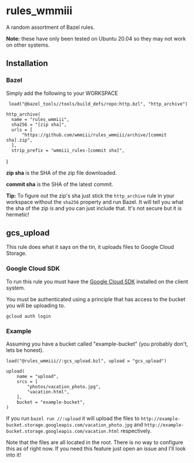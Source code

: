 # rules_wmmiii
A random assortment of Bazel rules.

**Note:** these have only been tested on Ubuntu 20.04 so they may not work on other systems.

## Installation

### Bazel

Simply add 
the following to your WORKSPACE

     load("@bazel_tools//tools/build_defs/repo:http.bzl", "http_archive")

    http_archive(
      name = "rules_wmmiii",
      sha256 = "[zip sha]",
      urls = [
          "https://github.com/wmmiii/rules_wmmiii/archive/[commit sha].zip",
      ],
      strip_prefix = "wmmiii_rules-[commit sha]",
  )

**zip sha** is the SHA of the zip file downloaded.

**commit sha** is the SHA of the latest commit.

**Tip:** To figure out the zip's sha just stick the `http_archive` rule in your workspace without the `sha256` property and run Bazel. It will tell you what the sha of the zip is and you can just include that. It's not secure but it is hermetic!

## gcs_upload

This rule does what it says on the tin, it uploads files to Google Cloud Storage.

### Google Cloud SDK

To run this rule you must have the [Google Cloud SDK](https://cloud.google.com/sdk/docs/install) installed on the client system.

You must be authenticated using a principle that has access to the bucket you will be uploading to.
    
    gcloud auth login

### Example ###

Assuming you have a bucket called "example-bucket" (you probably don't, lets be honest).

    load("@rules_wmmiii//:gcs_upload.bzl", upload = "gcs_upload")

    upload(
        name = "upload",
        srcs = [
            "photos/vacation_photo.jpg",
            "vacation.html",
        ],
        bucket = "example-bucket",
    )

If you run `bazel run //:upload` it will upload the files to `http://example-bucket.storage.googleapis.com/vacation_photo.jpg` and `http://example-bucket.storage.googleapis.com/vacation.html` respectively.

Note that the files are all located in the root. There is no way to configure this as of right now. If you need this feature just open an issue and I'll look into it!